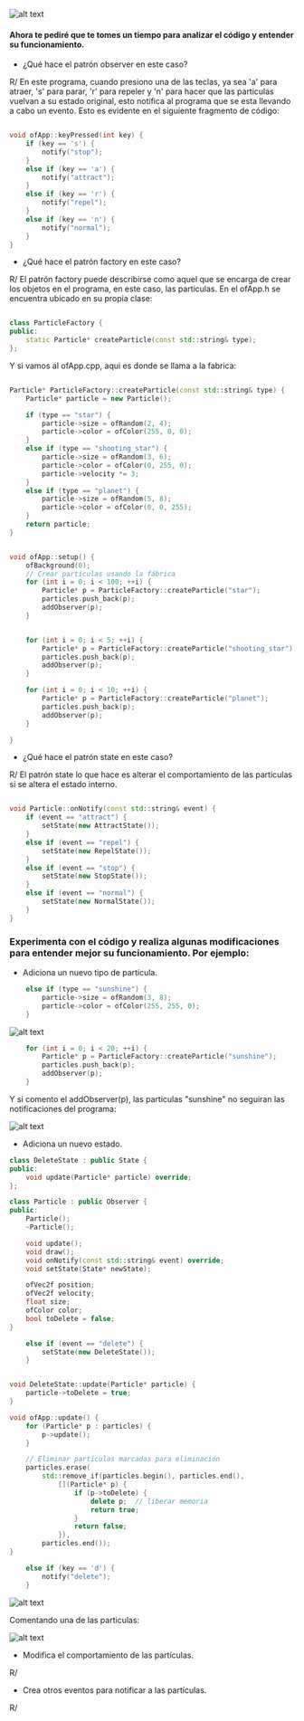 ![alt text](image.png)

#### Ahora te pediré que te tomes un tiempo para analizar el código y entender su funcionamiento.

- ¿Qué hace el patrón observer en este caso?

R/ En este programa, cuando presiono una de las teclas, ya sea 'a' para atraer, 's' para parar, 'r' para repeler y 'n' para hacer que las particulas vuelvan a su estado original, esto notifica al programa que se esta llevando a cabo un evento. Esto es evidente en el siguiente fragmento de código:

```cpp

void ofApp::keyPressed(int key) {
    if (key == 's') {
        notify("stop");
    }
    else if (key == 'a') {
        notify("attract");
    }
    else if (key == 'r') {
        notify("repel");
    }
    else if (key == 'n') {
        notify("normal");
    }
}

```

- ¿Qué hace el patrón factory en este caso?

R/ El patrón factory puede describirse como aquel que se encarga de crear los objetos en el programa, en este caso, las particulas. En el ofApp.h se encuentra ubicado en su propia clase:

```cpp

class ParticleFactory {
public:
    static Particle* createParticle(const std::string& type);
};

```

Y si vamos al ofApp.cpp, aqui es donde se llama a la fabrica:

```cpp

Particle* ParticleFactory::createParticle(const std::string& type) {
    Particle* particle = new Particle();

    if (type == "star") {
        particle->size = ofRandom(2, 4);
        particle->color = ofColor(255, 0, 0);
    }
    else if (type == "shooting_star") {
        particle->size = ofRandom(3, 6);
        particle->color = ofColor(0, 255, 0);
        particle->velocity *= 3;
    }
    else if (type == "planet") {
        particle->size = ofRandom(5, 8);
        particle->color = ofColor(0, 0, 255);
    }
    return particle;
}


void ofApp::setup() {
    ofBackground(0);
    // Crear partículas usando la fábrica
    for (int i = 0; i < 100; ++i) {
        Particle* p = ParticleFactory::createParticle("star");
        particles.push_back(p);
        addObserver(p);
    }


    for (int i = 0; i < 5; ++i) {
        Particle* p = ParticleFactory::createParticle("shooting_star");
        particles.push_back(p);
        addObserver(p);
    }

    for (int i = 0; i < 10; ++i) {
        Particle* p = ParticleFactory::createParticle("planet");
        particles.push_back(p);
        addObserver(p);
    }

}

```

- ¿Qué hace el patrón state en este caso?

R/ El patrón state lo que hace es alterar el comportamiento de las particulas si se altera el estado interno.

```cpp

void Particle::onNotify(const std::string& event) {
    if (event == "attract") {
        setState(new AttractState());
    }
    else if (event == "repel") {
        setState(new RepelState());
    }
    else if (event == "stop") {
        setState(new StopState());
    }
    else if (event == "normal") {
        setState(new NormalState());
    }
}

```

### Experimenta con el código y realiza algunas modificaciones para entender mejor su funcionamiento. Por ejemplo:

- Adiciona un nuevo tipo de partícula.

```cpp
    else if (type == "sunshine") {
        particle->size = ofRandom(3, 8);
        particle->color = ofColor(255, 255, 0);
    }
```
![alt text](image-1.png)

```cpp
    for (int i = 0; i < 20; ++i) {
        Particle* p = ParticleFactory::createParticle("sunshine");
        particles.push_back(p);
        addObserver(p);
    }
```

Y si comento el addObserver(p), las particulas "sunshine" no seguiran las notificaciones del programa:

![alt text](image-2.png)

- Adiciona un nuevo estado.

```cpp
class DeleteState : public State {
public:
    void update(Particle* particle) override;
};
```

```cpp
class Particle : public Observer {
public:
    Particle();
    ~Particle();

    void update();
    void draw();
    void onNotify(const std::string& event) override;
    void setState(State* newState);

    ofVec2f position;
    ofVec2f velocity;
    float size;
    ofColor color;
    bool toDelete = false;
}
```

```cpp
    else if (event == "delete") {
        setState(new DeleteState());
    }
```

```cpp

void DeleteState::update(Particle* particle) {
    particle->toDelete = true;
}
```

```cpp
void ofApp::update() {
    for (Particle* p : particles) {
        p->update();
    }

    // Eliminar partículas marcadas para eliminación
    particles.erase(
        std::remove_if(particles.begin(), particles.end(),
            [](Particle* p) {
                if (p->toDelete) {
                    delete p;  // liberar memoria
                    return true;
                }
                return false;
            }),
        particles.end());
}
```

```cpp
    else if (key == 'd') {
        notify("delete");
    }
```
![alt text](image-3.png)

Comentando una de las particulas:

![alt text](image-4.png)

- Modifica el comportamiento de las partículas.

R/

- Crea otros eventos para notificar a las partículas.

R/